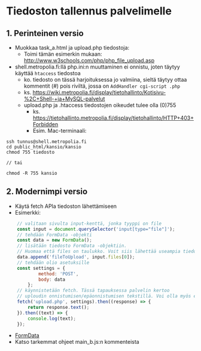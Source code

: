 # Tiedoston tallennus palvelimelle

## 1. Perinteinen versio

* Muokkaa task_a.html ja upload.php tiedostoja:
  * Toimi tämän esimerkin mukaan: http://www.w3schools.com/php/php_file_upload.asp
* shell.metropolia.fi:llä php.ini:n muuttaminen ei onnistu, joten täytyy käyttää `htaccess` tiedostoa
  * ko. tiedosto on tässä harjoituksessa jo valmiina, sieltä täytyy ottaa kommentit (#) pois riviltä, jossa on `AddHandler cgi-script .php`
  * ks. https://wiki.metropolia.fi/display/tietohallinto/Kotisivu-%2C+Shell-+ja+MySQL-palvelut
  * upload.php ja .htaccess tiedostojen oikeudet tulee olla (0)755
    * ks. https://tietohallinto.metropolia.fi/display/tietohallinto/HTTP+403+Forbidden
    * Esim. Mac-terminaali:
```
ssh tunnus@shell.metropolia.fi
cd public_html/kansio/kansio
chmod 755 tiedosto

// tai

chmod -R 755 kansio
```

## 2. Modernimpi versio

* Käytä fetch APIa tiedoston lähettämiseen
* Esimerkki:
```javascript
    // valitaan sivulta input-kenttä, jonka tyyppi on file
    const input = document.querySelector('input[type="file"]');
    // tehdään FormData -objekti
    const data = new FormData();
    // lisätään tiedosto FormData -objektiin.
    // Huomaa että files on taulukko. Voit siis lähettää useampia tiedostoja. 
    data.append('fileToUpload', input.files[0]);
    // tehdään olio asetuksille
    const settings = {
            method: 'POST',
            body: data
        };
    // käynnistetään fetch. Tässä tapauksessa palvelin kertoo
    // uploudin onnistumisen/epäonnistumisen tekstillä. Voi olla myös esim json.
    fetch('upload.php', settings).then((response) => {
        return response.text();
    }).then((text) => {
        console.log(text);
    });
```
* [FormData](https://developer.mozilla.org/en-US/docs/Web/API/FormData)
* Katso tarkemmat ohjeet main_b.js:n kommenteista
